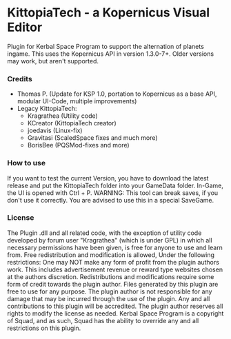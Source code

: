 KittopiaTech - a Kopernicus Visual Editor
=========================
Plugin for Kerbal Space Program to support the alternation of planets ingame.
This uses the Kopernicus API in version 1.3.0-7+. Older versions may work, but aren't supported.

### Credits
- Thomas P. (Update for KSP 1.0, portation to Kopernicus as a base API, modular UI-Code, multiple improvements)
- Legacy KittopiaTech:
  - Kragrathea (Utility code)
  - KCreator (KittopiaTech creator)
  - joedavis (Linux-fix)
  - Gravitasi (ScaledSpace fixes and much more)
  - BorisBee (PQSMod-fixes and more)

### How to use
If you want to test the current Version, you have to download the latest release and put the KittopiaTech folder into your GameData folder. In-Game, the UI is opened with Ctrl + P.
WARNING: This tool can break saves, if you don't use it correctly. You are advised to use this in a special SaveGame.

### License
The Plugin .dll and all related code, with the exception of utility code developed by forum user "Kragrathea" (which is under GPL) in which all necessary permissions have been given, is free for anyone to use and learn from.
Free redistribution and modification is allowed, Under the following restrictions: One may NOT make any form of profit from the plugin authors work. This includes advertisement revenue or reward type websites chosen at the authors discretion.
Redistributions and modifications require some form of credit towards the plugin author.
Files generated by this plugin are free to use for any purpose. The plugin author is not responsible for any damage that may be incurred through the use of the plugin. Any and all contributions to this plugin will be accredited.
The plugin author reserves all rights to modify the license as needed.
Kerbal Space Program is a copyright of Squad, and as such, Squad has the ability to override any and all restrictions on this plugin. 
